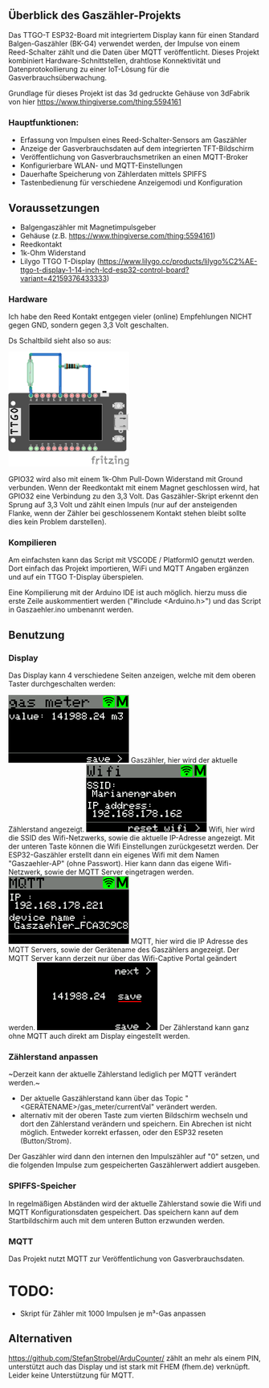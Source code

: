 ## Überblick des Gaszähler-Projekts
Das TTGO-T ESP32-Board mit integriertem Display kann für einen Standard Balgen-Gaszähler (BK-G4) verwendet werden, der Impulse von einem Reed-Schalter zählt und die Daten über MQTT veröffentlicht. Dieses Projekt kombiniert Hardware-Schnittstellen, drahtlose Konnektivität und Datenprotokollierung zu einer IoT-Lösung für die Gasverbrauchsüberwachung.

Grundlage für dieses Projekt ist das 3d gedruckte Gehäuse von 3dFabrik von hier https://www.thingiverse.com/thing:5594161

### Hauptfunktionen:
- Erfassung von Impulsen eines Reed-Schalter-Sensors am Gaszähler 
- Anzeige der Gasverbrauchsdaten auf dem integrierten TFT-Bildschirm 
- Veröffentlichung von Gasverbrauchsmetriken an einen MQTT-Broker
- Konfigurierbare WLAN- und MQTT-Einstellungen 
- Dauerhafte Speicherung von Zählerdaten mittels SPIFFS 
- Tastenbedienung für verschiedene Anzeigemodi und Konfiguration

## Voraussetzungen
- Balgengaszähler mit Magnetimpulsgeber
- Gehäuse (z.B. https://www.thingiverse.com/thing:5594161)
- Reedkontakt
- 1k-Ohm Widerstand
- Lilygo TTGO T-Display (https://www.lilygo.cc/products/lilygo%C2%AE-ttgo-t-display-1-14-inch-lcd-esp32-control-board?variant=42159376433333)

### Hardware
Ich habe den Reed Kontakt entgegen vieler (online) Empfehlungen NICHT gegen GND, sondern gegen 3,3 Volt geschalten. 

Ds Schaltbild sieht also so aus:

<img src="shematic.png" width="240">

GPIO32 wird also mit einem 1k-Ohm Pull-Down Widerstand mit Ground verbunden. 
Wenn der Reedkontakt mit einem Magnet geschlossen wird, hat GPIO32 eine Verbindung zu den 3,3 Volt.
Das Gaszähler-Skript erkennt den Sprung auf 3,3 Volt und zählt einen Impuls (nur auf der ansteigenden Flanke, wenn der Zähler bei geschlossenem Kontakt stehen bleibt sollte dies kein Problem darstellen).

### Kompilieren
Am einfachsten kann das Script mit VSCODE / PlatformIO genutzt werden. Dort einfach das Projekt importieren, WiFi und MQTT Angaben ergänzen und auf ein TTGO T-Display überspielen.

Eine Kompilierung mit der Arduino IDE ist auch möglich. hierzu muss die erste Zeile auskommentiert werden ("#include <Arduino.h>") und das Script in Gaszaehler.ino umbenannt werden.

## Benutzung
### Display
Das Display kann 4 verschiedene Seiten anzeigen, welche mit dem oberen Taster durchgeschalten werden:

<img src="screenshot01.png" width="240">
Gaszähler, hier wird der aktuelle Zählerstand angezeigt.

<img src="screenshot02.png" width="240">
Wifi, hier wird die SSID des Wifi-Netzwerks, sowie die aktuelle IP-Adresse angezeigt.
Mit der unteren Taste können die Wifi Einstellungen zurückgesetzt werden. Der ESP32-Gaszähler erstellt dann ein eigenes Wifi mit dem Namen "Gaszaehler-AP" (ohne Passwort). Hier kann dann das eigene Wifi-Netzwerk, sowie der MQTT Server eingetragen werden.

<img src="screenshot03.png" width="240">
MQTT, hier wird die IP Adresse des MQTT Servers, sowie der Gerätename des Gaszählers angezeigt.
Der MQTT Server kann derzeit nur über das Wifi-Captive Portal geändert werden.

<img src="screenshot04.png" width="240">
Der Zählerstand kann ganz ohne MQTT auch direkt am Display eingestellt werden.

### Zählerstand anpassen
~Derzeit kann der aktuelle Zählerstand lediglich per MQTT verändert werden.~

- Der aktuelle Gaszählerstand kann über das Topic "<GERÄTENAME>/gas_meter/currentVal" verändert werden.
- alternativ mit der oberen Taste zum vierten Bildschirm wechseln und dort den Zählerstand verändern und speichern. Ein Abrechen ist nicht möglich. Entweder korrekt erfassen, oder den ESP32 reseten (Button/Strom).

Der Gaszähler wird dann den internen den Impulszähler auf "0" setzen, und die folgenden Impulse zum gespeicherten Gaszählerwert addiert ausgeben.

### SPIFFS-Speicher
In regelmäßigen Abständen wird der aktuelle Zählerstand sowie die Wifi und MQTT Konfigurationsdaten gespeichert.
Das speichern kann auf dem Startbildschirm auch mit dem unteren Button erzwunden werden.

### MQTT
Das Projekt nutzt MQTT zur Veröffentlichung von Gasverbrauchsdaten. 

# TODO:
- Skript für Zähler mit 1000 Impulsen je m³-Gas anpassen

## Alternativen
https://github.com/StefanStrobel/ArduCounter/ zählt an mehr als einem PIN, unterstützt auch das Display und ist stark mit FHEM (fhem.de) verknüpft. Leider keine Unterstützung für MQTT.
